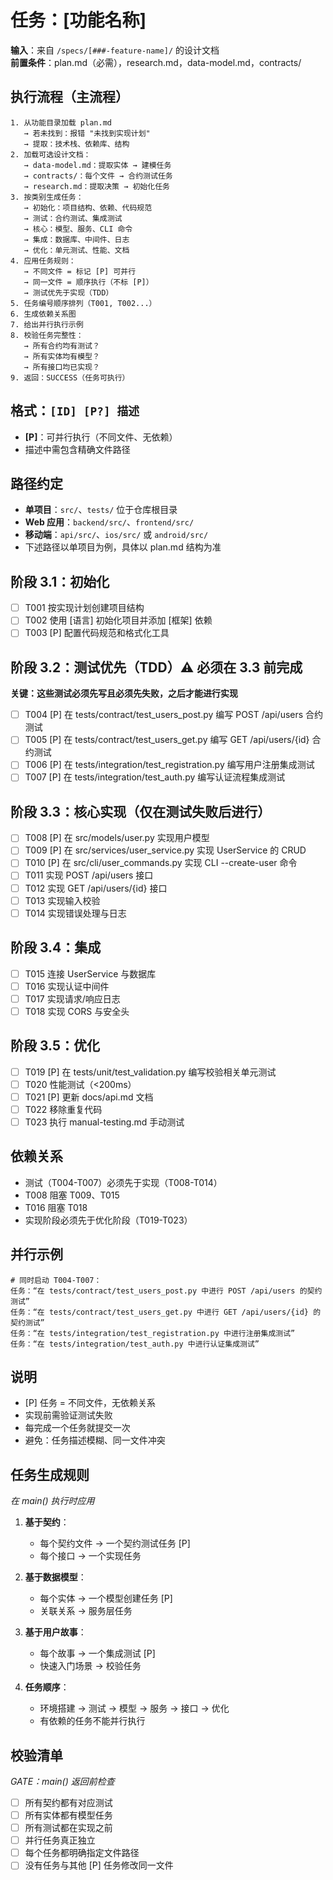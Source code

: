 # 任务：[功能名称]

**输入**：来自 `/specs/[###-feature-name]/` 的设计文档  
**前置条件**：plan.md（必需），research.md，data-model.md，contracts/

## 执行流程（主流程）
```
1. 从功能目录加载 plan.md
   → 若未找到：报错 "未找到实现计划"
   → 提取：技术栈、依赖库、结构
2. 加载可选设计文档：
   → data-model.md：提取实体 → 建模任务
   → contracts/：每个文件 → 合约测试任务
   → research.md：提取决策 → 初始化任务
3. 按类别生成任务：
   → 初始化：项目结构、依赖、代码规范
   → 测试：合约测试、集成测试
   → 核心：模型、服务、CLI 命令
   → 集成：数据库、中间件、日志
   → 优化：单元测试、性能、文档
4. 应用任务规则：
   → 不同文件 = 标记 [P] 可并行
   → 同一文件 = 顺序执行（不标 [P]）
   → 测试优先于实现（TDD）
5. 任务编号顺序排列（T001, T002...）
6. 生成依赖关系图
7. 给出并行执行示例
8. 校验任务完整性：
   → 所有合约均有测试？
   → 所有实体均有模型？
   → 所有接口均已实现？
9. 返回：SUCCESS（任务可执行）
```

## 格式：`[ID] [P?] 描述`
- **[P]**：可并行执行（不同文件、无依赖）
- 描述中需包含精确文件路径

## 路径约定
- **单项目**：`src/`、`tests/` 位于仓库根目录
- **Web 应用**：`backend/src/`、`frontend/src/`
- **移动端**：`api/src/`、`ios/src/` 或 `android/src/`
- 下述路径以单项目为例，具体以 plan.md 结构为准

## 阶段 3.1：初始化
- [ ] T001 按实现计划创建项目结构
- [ ] T002 使用 [语言] 初始化项目并添加 [框架] 依赖
- [ ] T003 [P] 配置代码规范和格式化工具

## 阶段 3.2：测试优先（TDD）⚠️ 必须在 3.3 前完成
**关键：这些测试必须先写且必须先失败，之后才能进行实现**
- [ ] T004 [P] 在 tests/contract/test_users_post.py 编写 POST /api/users 合约测试
- [ ] T005 [P] 在 tests/contract/test_users_get.py 编写 GET /api/users/{id} 合约测试
- [ ] T006 [P] 在 tests/integration/test_registration.py 编写用户注册集成测试
- [ ] T007 [P] 在 tests/integration/test_auth.py 编写认证流程集成测试

## 阶段 3.3：核心实现（仅在测试失败后进行）
- [ ] T008 [P] 在 src/models/user.py 实现用户模型
- [ ] T009 [P] 在 src/services/user_service.py 实现 UserService 的 CRUD
- [ ] T010 [P] 在 src/cli/user_commands.py 实现 CLI --create-user 命令
- [ ] T011 实现 POST /api/users 接口
- [ ] T012 实现 GET /api/users/{id} 接口
- [ ] T013 实现输入校验
- [ ] T014 实现错误处理与日志

## 阶段 3.4：集成
- [ ] T015 连接 UserService 与数据库
- [ ] T016 实现认证中间件
- [ ] T017 实现请求/响应日志
- [ ] T018 实现 CORS 与安全头

## 阶段 3.5：优化
- [ ] T019 [P] 在 tests/unit/test_validation.py 编写校验相关单元测试
- [ ] T020 性能测试（<200ms）
- [ ] T021 [P] 更新 docs/api.md 文档
- [ ] T022 移除重复代码
- [ ] T023 执行 manual-testing.md 手动测试

## 依赖关系
- 测试（T004-T007）必须先于实现（T008-T014）
- T008 阻塞 T009、T015
- T016 阻塞 T018
- 实现阶段必须先于优化阶段（T019-T023）

## 并行示例
```
# 同时启动 T004-T007：
任务：“在 tests/contract/test_users_post.py 中进行 POST /api/users 的契约测试”
任务：“在 tests/contract/test_users_get.py 中进行 GET /api/users/{id} 的契约测试”
任务：“在 tests/integration/test_registration.py 中进行注册集成测试”
任务：“在 tests/integration/test_auth.py 中进行认证集成测试”
```

## 说明
- [P] 任务 = 不同文件，无依赖关系
- 实现前需验证测试失败
- 每完成一个任务就提交一次
- 避免：任务描述模糊、同一文件冲突

## 任务生成规则
*在 main() 执行时应用*

1. **基于契约**：
   - 每个契约文件 → 一个契约测试任务 [P]
   - 每个接口 → 一个实现任务

2. **基于数据模型**：
   - 每个实体 → 一个模型创建任务 [P]
   - 关联关系 → 服务层任务

3. **基于用户故事**：
   - 每个故事 → 一个集成测试 [P]
   - 快速入门场景 → 校验任务

4. **任务顺序**：
   - 环境搭建 → 测试 → 模型 → 服务 → 接口 → 优化
   - 有依赖的任务不能并行执行

## 校验清单
*GATE：main() 返回前检查*

- [ ] 所有契约都有对应测试
- [ ] 所有实体都有模型任务
- [ ] 所有测试都在实现之前
- [ ] 并行任务真正独立
- [ ] 每个任务都明确指定文件路径
- [ ] 没有任务与其他 [P] 任务修改同一文件